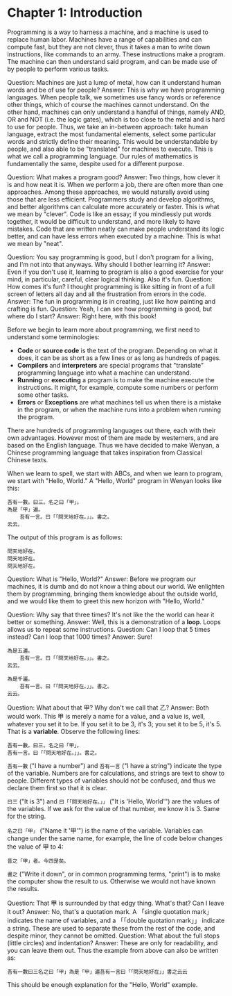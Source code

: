 # Chapter 1: Introduction

Programming is a way to harness a machine, and a machine is used to replace human labor. Machines have a range of capabilities and can compute fast, but they are not clever, thus it takes a man to write down instructions, like commands to an army. These instructions make a program. The machine can then understand said program, and can be made use of by people to perform various tasks.

Question: Machines are just a lump of metal, how can it understand human words and be of use for people?
Answer: This is why we have programming languages.
When people talk, we sometimes use fancy words or reference other things, which of course the machines cannot understand. On the other hand, machines can only understand a handful of things, namely AND, OR and NOT (i.e. the logic gates), which is too close to the metal and is hard to use for people. Thus, we take an in-between approach: take human language, extract the most fundamental elements, select some particular words and strictly define their meaning. This would be understandable by people, and also able to be "translated" for machines to execute. This is what we call a programming language. Our rules of mathematics is fundamentally the same, despite used for a different purpose.

Question: What makes a program good?
Answer: Two things, how clever it is and how neat it is.
When we perform a job, there are often more than one approaches. Among these approaches, we would naturally avoid using those that are less efficient. Programmers study and develop algorithms, and better algorithms can calculate more accurately or faster. This is what we mean by "clever".
Code is like an essay; if you mindlessly put words together, it would be difficult to understand, and more likely to have mistakes. Code that are written neatly can make people understand its logic better, and can have less errors when executed by a machine. This is what we mean by "neat".

Question: You say programming is good, but I don't program for a living, and I'm not into that anyways. Why should I bother learning it?
Answer: Even if you don't use it, learning to program is also a good exercise for your mind, in particular, careful, clear logical thinking. Also it's fun.
Question: How comes it's fun? I thought programming is like sitting in front of a full screen of letters all day and all the frustration from errors in the code.
Answer: The fun in programming is in creating, just like how painting and crafting is fun.
Question: Yeah, I can see how programming is good, but where do I start?
Answer: Right here, with this book!

Before we begin to learn more about programming, we first need to understand some terminologies:

- **Code** or **source code** is the text of the program. Depending on what it does, it can be as short as a few lines or as long as hundreds of pages.
- **Compilers** and **interpreters** are special programs that "translate" programming language into what a machine can understand.
- **Running** or **executing** a program is to make the machine execute the instructions. It might, for example, compute some numbers or perform some other tasks.
- **Errors** or **Exceptions** are what machines tell us when there is a mistake in the program, or when the machine runs into a problem when running the program.

There are hundreds of programming languages out there, each with their own advantages. However most of them are made by westerners, and are based on the English language. Thus we have decided to make Wenyan, a Chinese programming language that takes inspiration from Classical Chinese texts.

When we learn to spell, we start with ABCs, and when we learn to program, we start with "Hello, World." A "Hello, World" program in Wenyan looks like this:

```
吾有一數。曰三。名之曰「甲」。
為是「甲」遍。
	吾有一言。曰「「問天地好在。」」。書之。
云云。
```

The output of this program is as follows:

```
問天地好在。
問天地好在。
問天地好在。
```

Question: What is "Hello, World?"
Answer: Before we program our machines, it is dumb and do not know a thing about our world. We enlighten them by programming, bringing them knowledge about the outside world, and we would like them to greet this new horizon with "Hello, World."

Question: Why say that three times? It's not like the the world can hear it better or something.
Answer: Well, this is a demonstration of a **loop**. Loops allows us to repeat some instructions.
Question: Can I loop that 5 times instead? Can I loop that 1000 times?
Answer: Sure!

```
為是五遍。
	吾有一言。曰「「問天地好在。」」。書之。
云云。

為是千遍。
	吾有一言。曰「「問天地好在。」」。書之。
云云。
```

Question: What about that 甲? Why don't we call that 乙?
Answer: Both would work. This 甲 is merely a name for a value, and a value is, well, whatever you set it to be. If you set it to be 3, it's 3; you set it to be 5, it's 5. That is a **variable**. Observe the following lines:

```
吾有一數。曰三。名之曰「甲」。
吾有一言。曰「「問天地好在。」」。書之。
```

`吾有一數` ("I have a number") and `吾有一言` ("I have a string") indicate the type of the variable. Numbers are for calculations, and strings are text to show to people. Different types of variables should not be confused, and thus we declare them first so that it is clear. 

`曰三` ("It is 3") and `曰「「問天地好在。」」` ("It is 'Hello, World'") are the values of the variables. If we ask for the value of that number, we know it is 3. Same for the string.

`名之曰「甲」` ("Name it '甲'") is the name of the variable. Variables can change under the same name, for example, the line of code below changes the value of 甲 to 4:

```
昔之「甲」者。今四是矣。
```

`書之` ("Write it down", or in common programming terms, "print") is to make the computer show the result to us. Otherwise we would not have known the results.

Question: That 甲 is surrounded by that edgy thing. What's that? Can I leave it out?
Answer: No, that's a quotation mark. A 「single quotation mark」 indicates the name of variables, and a 「「double quotation mark」」 indicate a string. These are used to separate these from the rest of the code, and despite minor, they cannot be omitted.
Question: What about the full stops (little circles) and indentation?
Answer: These are only for readability, and you can leave them out. Thus the example from above can also be written as:

```
吾有一數曰三名之曰「甲」為是「甲」遍吾有一言曰「「問天地好在」」書之云云
```

This should be enough explanation for the "Hello, World" example.